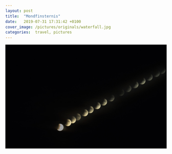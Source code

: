 ```yaml
---
layout: post
title:  "Mondfinsternis"
date:   2019-07-31 17:31:42 +0100
cover_image: /pictures/originals/waterfall.jpg
categories:  travel, pictures
---
```


![Alternativer Text](/pictures/originals/mond.jpg)



